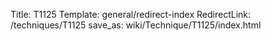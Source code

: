 Title: T1125
Template: general/redirect-index
RedirectLink: /techniques/T1125
save_as: wiki/Technique/T1125/index.html